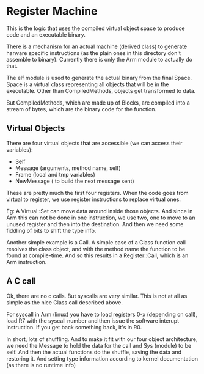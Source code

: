 Register Machine 
===============

This is the logic that uses the compiled virtual object space to produce code and an executable binary.

There is a mechanism for an actual machine (derived class) to generate harware specific instructions (as the 
plain ones in this directory don't assemble to binary). Currently there is only the Arm module to actually do
that.

The elf module is used to generate the actual binary from the final Space. Space is a virtual class representing
all objects that will be in the executable. Other than CompiledMethods, objects get transformed to data.

But CompiledMethods, which are made up of Blocks, are compiled into a stream of bytes, which are the binary code for the
function.

Virtual Objects
----------------

There are four virtual objects that are accessible (we can access their variables):

- Self
- Message (arguments, method name, self)
- Frame (local and tmp variables)
- NewMessage ( to build the next message sent)

These are pretty much the first four registers. When the code goes from virtual to register,
we use register instructions to replace virtual ones.

Eg: A Virtual::Set can move data around inside those objects.
And since in Arm this can not be done in one instruction, we use two, one to move to an unused register
and then into the destination. And then we need some fiddling of bits to shift the type info.

Another simple example is a Call. A simple case of a Class function call resolves the class object,
and with the method name the function to be found at compile-time.
And so this results in a Register::Call, which is an Arm  instruction. 

A C call 
---------

Ok, there are no c calls. But syscalls are very similar.
This is not at all as simple as the nice Class call described  above. 

For syscall in Arm (linux) you have to load registers 0-x (depending on call), load R7 with the
syscall number and then  issue the software interupt instruction.
If you get back something back, it's in R0.

In short, lots of shuffling. And to make it fit with our four object architecture,
we need the Message to hold the data for the call and Sys (module) to be self.
And then the actual functions do the shuffle, saving the data and restoring it.
And setting type information according to kernel documentation (as there is no runtime info)
